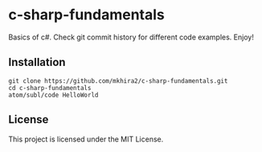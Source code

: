 # c-sharp-fundamentals

Basics of c#. Check git commit history for different code examples. Enjoy!

## Installation

```
git clone https://github.com/mkhira2/c-sharp-fundamentals.git
cd c-sharp-fundamentals
atom/subl/code HelloWorld
```

## License

This project is licensed under the MIT License.
